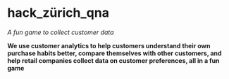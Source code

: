 hack_zürich_qna
===============

*A fun game to collect customer data*

**We use customer analytics to help customers understand their own purchase habits better, compare themselves with other customers, and help retail companies collect data on customer preferences, all in a fun game**

